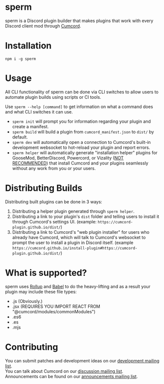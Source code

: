 # sperm

sperm is a Discord plugin builder that makes plugins that work with every Discord client mod through [Cumcord](https://github.com/Cumcord/Cumcord).

# Installation

`npm i -g sperm`

# Usage

All CLI functionality of sperm can be done via CLI switches to allow users to automate plugin builds using scripts or CI tools.

Use `sperm --help [command]` to get information on what a command does and what CLI switches it can use.

- `sperm init` will prompt you for information regarding your plugin and create a manifest.
- `sperm build` will build a plugin from `cumcord_manifest.json` to `dist/` by default.
- `sperm dev` will automatically open a connection to Cumcord's built-in development websocket to hot-reload your plugin and report errors.
- `sperm helper` will automatically generate "installation helper" plugins for GooseMod, BetterDiscord, Powercord, or Vizality ([NOT RECOMMENDED](https://cumcord.github.io/why-vizality-sucks)) that install Cumcord and your plugins seamlessly without any work from you or your users.

# Distributing Builds

Distributing built plugins can be done in 3 ways:

1. Distributing a helper plugin generated through `sperm helper`.
2. Distributing a link to your plugin's `dist` folder and telling users to install it through Cumcord's settings UI. (example: `https://cumcord-plugin.github.io/dist/`)
3. Distributing a link to Cumcord's "web plugin installer" for users who already have Cumcord, which will talk to Cumcord's websocket to prompt the user to install a plugin in Discord itself. (example `https://cumcord.github.io/install-plugin#https://cumcord-plugin.github.io/dist/`)

# What is supported?

sperm uses [Rollup](https://rollupjs.org/) and [Babel](https://babeljs.io/) to do the heavy-lifting and as a result your plugin may include these file types:

- .js (Obviously.)
- .jsx (REQUIRES YOU IMPORT REACT FROM "@cumcord/modules/commonModules")
- .es6
- .es
- .mjs

# Contributing

You can submit patches and development ideas on our [development mailing list](https://lists.sr.ht/~creatable/cumcord-devel).  
You can talk about Cumcord on our [discussion mailing list](https://lists.sr.ht/~creatable/cumcord-discuss).  
Announcements can be found on our [announcements mailing list](https://lists.sr.ht/~creatable/cumcord-announce).
